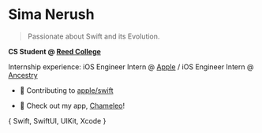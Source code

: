 # Sima Nerush
> Passionate about Swift and its Evolution.

**CS Student @ [Reed College](https://www.reed.edu)** 

Internship experience:
iOS Engineer Intern @ [Apple](https://www.apple.com) / iOS Engineer Intern @ [Ancestry](https://www.ancestry.com)

* 🫧 Contributing to [apple/swift](https://github.com/apple/swift)

* 🐢 Check out my app, [Chameleo](https://apps.apple.com/us/app/chameleo-daily-inspiration/id6443801762)!

{ Swift, SwiftUI, UIKit, Xcode }
